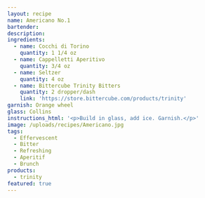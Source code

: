 ```yaml
---
layout: recipe
name: Americano No.1
bartender:
description:
ingredients:
  - name: Cocchi di Torino
    quantity: 1 1/4 oz
  - name: Cappelletti Aperitivo
    quantity: 3/4 oz
  - name: Seltzer
    quantity: 4 oz
  - name: Bittercube Trinity Bitters
    quantity: 2 dropper/dash
    link: 'https://store.bittercube.com/products/trinity'
garnish: Orange wheel
glass: Collins
instructions_html: '<p>Build in glass, add ice. Garnish.</p>'
image: /uploads/recipes/Americano.jpg
tags:
  - Effervescent
  - Bitter
  - Refreshing
  - Aperitif
  - Brunch
products:
  - trinity
featured: true
---
```


